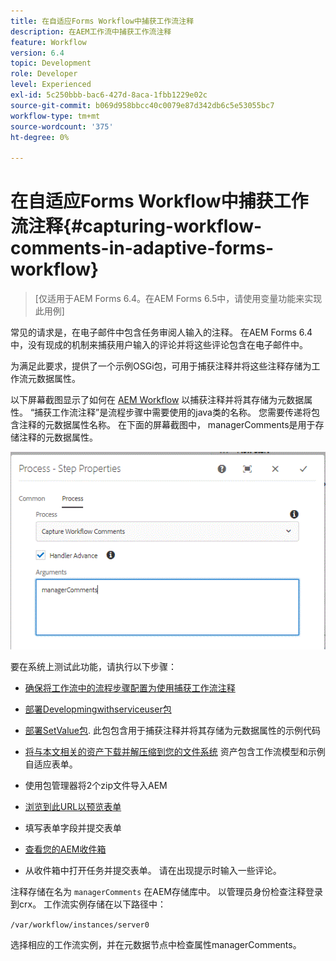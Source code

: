 ```yaml
---
title: 在自适应Forms Workflow中捕获工作流注释
description: 在AEM工作流中捕获工作流注释
feature: Workflow
version: 6.4
topic: Development
role: Developer
level: Experienced
exl-id: 5c250bbb-bac6-427d-8aca-1fbb1229e02c
source-git-commit: b069d958bbcc40c0079e87d342db6c5e53055bc7
workflow-type: tm+mt
source-wordcount: '375'
ht-degree: 0%

---
```


# 在自适应Forms Workflow中捕获工作流注释{#capturing-workflow-comments-in-adaptive-forms-workflow}

>[仅适用于AEM Forms 6.4。在AEM Forms 6.5中，请使用变量功能来实现此用例]

常见的请求是，在电子邮件中包含任务审阅人输入的注释。 在AEM Forms 6.4中，没有现成的机制来捕获用户输入的评论并将这些评论包含在电子邮件中。

为满足此要求，提供了一个示例OSGi包，可用于捕获注释并将这些注释存储为工作流元数据属性。

以下屏幕截图显示了如何在 [AEM Workflow](http://localhost:4502/editor.html/conf/global/settings/workflow/models/CaptureComments.html) 以捕获注释并将其存储为元数据属性。 “捕获工作流注释”是流程步骤中需要使用的java类的名称。 您需要传递将包含注释的元数据属性名称。 在下面的屏幕截图中， managerComments是用于存储注释的元数据属性。

![workflowcomments1](assets/workflowcomments1.gif)

要在系统上测试此功能，请执行以下步骤：
* [确保将工作流中的流程步骤配置为使用捕获工作流注释](http://localhost:4502/editor.html/conf/global/settings/workflow/models/CaptureComments.html)

* [部署Developmingwithserviceuser包](/help/forms/assets/common-osgi-bundles/DevelopingWithServiceUser.jar)

* [部署SetValue包](/help/forms/assets/common-osgi-bundles/SetValueApp.core-1.0-SNAPSHOT.jar). 此包包含用于捕获注释并将其存储为元数据属性的示例代码

* [将与本文相关的资产下载并解压缩到您的文件系统](assets/capturecomments.zip) 资产包含工作流模型和示例自适应表单。

* 使用包管理器将2个zip文件导入AEM

* [浏览到此URL以预览表单](http://localhost:4502/content/dam/formsanddocuments/capturecomments/jcr:content?wcmmode=disabled)

* 填写表单字段并提交表单

* [查看您的AEM收件箱](http://localhost:4502/aem/inbox)

* 从收件箱中打开任务并提交表单。 请在出现提示时输入一些评论。

注释存储在名为 `managerComments` 在AEM存储库中。 以管理员身份检查注释登录到crx。 工作流实例存储在以下路径中：

`/var/workflow/instances/server0`

选择相应的工作流实例，并在元数据节点中检查属性managerComments。
